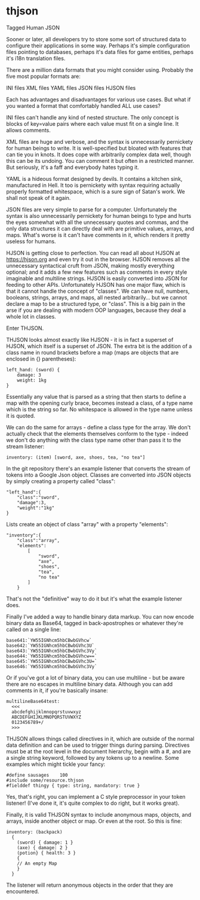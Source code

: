# thjson
Tagged Human JSON

Sooner or later, all developers try to store some sort of structured data to configure their applications in some way.
Perhaps it's simple configuration files pointing to databases, perhaps it's data files for game entities, perhaps it's
i18n translation files.

There are a million data formats that you might consider using. Probably the five most popular formats are:

INI files
XML files
YAML files
JSON files
HJSON files

Each has advantages and disadvantages for various use cases. But what if you wanted a format that comfortably handled ALL
use cases?

INI files can't handle any kind of nested structure. The only concept is blocks of key=value pairs where each value must
fit on a single line. It allows comments.

XML files are huge and verbose, and the syntax is unnecessarily pernickety for human beings to write. It is well-specified
but bloated with features that can tie you in knots. It does cope with arbitrarily complex data well, though this can be
its undoing. You can comment it but often in a restricted manner. But seriously, it's a faff and everybody hates typing it.

YAML is a hideous format designed by devils. It contains a kitchen sink, manufactured in Hell. It too is pernickety with
syntax requiring actually properly formatted whitespace, which is a sure sign of Satan's work. We shall not speak of it
again.

JSON files are very simple to parse for a computer. Unfortunately the syntax is also unnecessarily pernickety for human
beings to type and hurts the eyes somewhat with all the unnecessary quotes and commas, and the only data structures it can
directly deal with are primitive values, arrays, and maps. What's worse is it can't have comments in it, which renders it
pretty useless for humans.

HJSON is getting close to perfection. You can read all about HJSON at https://hjson.org and even try it out in the 
browser. HJSON removes all the unnecessary syntactical cruft from JSON, making mostly everything optional; and it adds a
few new features such as comments in every style imaginable and multiline strings. HJSON is easily converted into JSON for
feeding to other APIs. Unfortunately HJSON has one major flaw, which is that it cannot handle the concept of "classes".
We can have null, numbers, booleans, strings, arrays, and maps, all nested arbitrarily... but we cannot declare a map to
be a structured type, or "class". This is a big pain in the arse if you are dealing with modern OOP languages, because
they deal a whole lot in classes.

Enter THJSON.

THJSON looks almost exactly like HJSON - it is in fact a superset of HJSON, which itself is a superset of JSON. The extra
bit is the addition of a class name in round brackets before a map (maps are objects that are enclosed in {} parentheses):

    left_hand: (sword) {
        damage: 3
        weight: 1kg
    }
    
Essentially any value that is parsed as a string that then starts to define a map with the opening curly brace, becomes
instead a class, of a type name which is the string so far. No whitespace is allowed in the type name unless it is quoted.

We can do the same for arrays - define a class type for the array. We don't actually check that the elements themselves
conform to the type - indeed we don't do anything with the class type name other than pass it to the stream listener:

    inventory: (item) [sword, axe, shoes, tea, "no tea"]
    
In the git repository there's an example listener that converts the stream of tokens into a Google Json object. Classes
are converted into JSON objects by simply creating a property called "class":

    "left_hand":{
        "class":"sword",
        "damage":3,
        "weight":"1kg"
    }

Lists create an object of class "array" with a property "elements":

    "inventory":{
        "class":"array",
        "elements":
            [
                "sword",
                "axe",
                "shoes",
                "tea",
                "no tea"
            ]
        }

That's not the "definitive" way to do it but it's what the example listener does.

Finally I've added a way to handle binary data markup. You can now encode binary data as Base64, tagged in back-apostrophes or whatever they're called on a single line:

	base641:`YW55IGNhcm5hbCBwbGVhcw`
	base642:`YW55IGNhcm5hbCBwbGVhc3U`
	base643:`YW55IGNhcm5hbCBwbGVhc3Vy`
	base644:`YW55IGNhcm5hbCBwbGVhcw==`
	base645:`YW55IGNhcm5hbCBwbGVhc3U=`
	base646:`YW55IGNhcm5hbCBwbGVhc3Vy`

Or if you've got a lot of binary data, you can use multiline - but be aware there are no escapes in multiline binary data. Although you can add comments in it, if you're basically insane:

	multilineBase64test:
	  <<<
	  abcdefghijklmnopqrstuvwxyz
	  ABCDEFGHIJKLMNOPQRSTUVWXYZ
	  0123456789+/
	  >>>

THJSON allows things called directives in it, which are outside of the normal data definition and can be used to trigger things during parsing. Directives must be at the root level in the document hierarchy, begin with a #, and are a single string keyword, followed by any tokens up to a newline. Some examples which might tickle your fancy:

	#define sausages	100
	#include some/resource.thjson
	#fielddef thingy { type: string, mandatory: true }

Yes, that's right, you can implement a C style preprocessor in your token listener! (I've done it, it's quite complex to do right, but it works great).

Finally, it is valid THJSON syntax to include anonymous maps, objects, and arrays, inside another object or map. Or even at the root. So this is fine:

	inventory: (backpack) 
	  {
 	    (sword) { damage: 1 }
 	    (axe) { damage: 2 }
 	    (potion} { health: 3 }
	    {
		// An empty Map			
	    }
	  }

The listener will return anonymous objects in the order that they are encountered.
